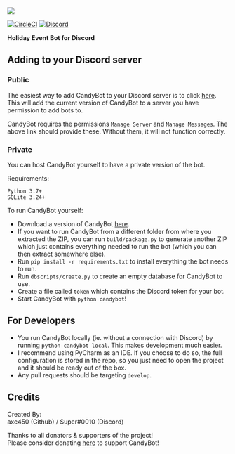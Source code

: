 <img src="https://i.imgur.com/MLNSv7V.png">

[![CircleCI](https://circleci.com/gh/axc450/CandyBot/tree/master.svg?style=svg)](https://circleci.com/gh/axc450/CandyBot/tree/master)
[![Discord](https://discordapp.com/api/guilds/302508083861520384/widget.png?style=shield)](https://discord.gg/4a6m5Kq)

**Holiday Event Bot for Discord**

## Adding to your Discord server

### Public

The easiest way to add CandyBot to your Discord server is to click [here](https://discordapp.com/api/oauth2/authorize?client_id=409047597572030484&permissions=8224&scope=bot). This will add the current version of CandyBot to a server you have permission to add bots to.

CandyBot requires the permissions `Manage Server` and `Manage Messages`. The above link should provide these. Without them, it will not function correctly.

### Private

You can host CandyBot yourself to have a private version of the bot. 

Requirements:
```
Python 3.7+
SQLite 3.24+
```

To run CandyBot yourself:

- Download a version of CandyBot [here](https://github.com/axc450/CandyBot/releases).
- If you want to run CandyBot from a different folder from where you extracted the ZIP, you can run `build/package.py` to generate another ZIP which just contains everything needed to run the bot (which you can then extract somewhere else).
- Run `pip install -r requirements.txt` to install everything the bot needs to run.
- Run `dbscripts/create.py` to create an empty database for CandyBot to use.
- Create a file called `token` which contains the Discord token for your bot.
- Start CandyBot with `python candybot`!

## For Developers

- You run CandyBot locally (ie. without a connection with Discord) by running `python candybot local`. This makes development much easier.  
- I recommend using PyCharm as an IDE. If you choose to do so, the full configuration is stored in the repo, so you just need to open the project and it should be ready out of the box.
- Any pull requests should be targeting `develop`.


## Credits

Created By:  
axc450 (Github) / Super#0010 (Discord)

Thanks to all donators & supporters of the project!  
Please consider donating [here](https://www.paypal.com/cgi-bin/webscr?cmd=_s-xclick&hosted_button_id=4MA3ZWKYSYNB6) to support CandyBot!
